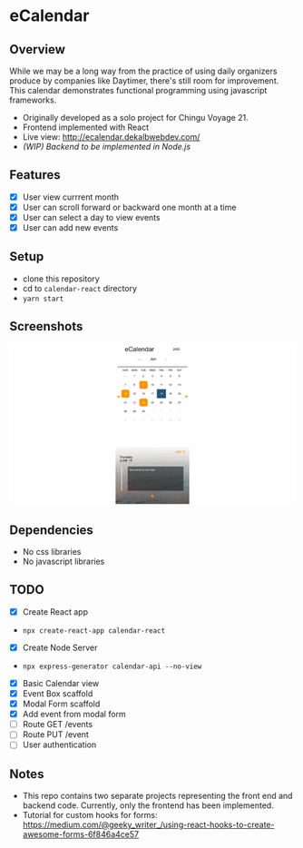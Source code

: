 # eCalendar

## Overview

While we may be a long way from the practice of using daily organizers produce by companies like Daytimer, there's still room for improvement. This calendar demonstrates functional programming using javascript frameworks.

- Originally developed as a solo project for Chingu Voyage 21.
- Frontend implemented with React
- Live view: http://ecalendar.dekalbwebdev.com/
- _(WIP) Backend to be implemented in Node.js_

## Features

- [x] User view currrent month
- [x] User can scroll forward or backward one month at a time
- [x] User can select a day to view events
- [x] User can add new events

## Setup

- clone this repository
- cd to `calendar-react` directory
- `yarn start`

## Screenshots

![Screenshots](screenshots/calendar.gif)

## Dependencies

- No css libraries
- No javascript libraries

## TODO

- [x] Create React app

- `npx create-react-app calendar-react`

- [x] Create Node Server

- `npx express-generator calendar-api --no-view`

- [x] Basic Calendar view
- [x] Event Box scaffold
- [x] Modal Form scaffold
- [x] Add event from modal form
- [ ] Route GET /events
- [ ] Route PUT /event
- [ ] User authentication

## Notes

- This repo contains two separate projects representing the front end and backend code. Currently, only the frontend has been implemented.
- Tutorial for custom hooks for forms: https://medium.com/@geeky_writer_/using-react-hooks-to-create-awesome-forms-6f846a4ce57
